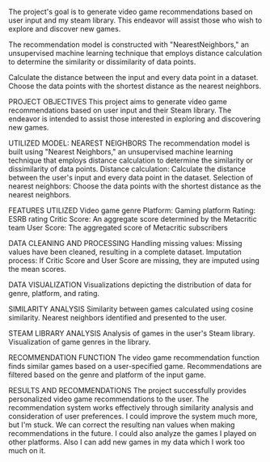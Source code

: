 The project's goal is to generate video game recommendations based on user input and my steam library. This endeavor will assist those who wish to explore and discover new games.

The recommendation model is constructed with "NearestNeighbors," an unsupervised machine learning technique that employs distance calculation to determine the similarity or dissimilarity of data points.

Calculate the distance between the input and every data point in a dataset.
Choose the data points with the shortest distance as the nearest neighbors.

PROJECT OBJECTIVES
This project aims to generate video game recommendations based on user input and their Steam
library. The endeavor is intended to assist those interested in exploring and discovering new
games.

UTILIZED MODEL: NEAREST NEIGHBORS
The recommendation model is built using "Nearest Neighbors," an unsupervised machine learning
technique that employs distance calculation to determine the similarity or dissimilarity of data
points.
Distance calculation: Calculate the distance between the user's input and every data point in the
dataset.
Selection of nearest neighbors: Choose the data points with the shortest distance as the nearest
neighbors.

FEATURES UTILIZED
Video game genre
Platform: Gaming platform
Rating: ESRB rating
Critic Score: An aggregate score determined by the Metacritic team
User Score: The aggregated score of Metacritic subscribers

DATA CLEANING AND PROCESSING
Handling missing values: Missing values have been cleaned, resulting in a complete dataset.
Imputation process: If Critic Score and User Score are missing, they are imputed using the mean
scores.

DATA VISUALIZATION
Visualizations depicting the distribution of data for genre, platform, and rating.

SIMILARITY ANALYSIS
Similarity between games calculated using cosine similarity.
Nearest neighbors identified and presented to the user.

STEAM LIBRARY ANALYSIS
Analysis of games in the user's Steam library.
Visualization of game genres in the library.

RECOMMENDATION FUNCTION
The video game recommendation function finds similar games based on a user-specified game.
Recommendations are filtered based on the genre and platform of the input game.

RESULTS AND RECOMMENDATIONS
The project successfully provides personalized video game recommendations to the user.
The recommendation system works effectively through similarity analysis and consideration of
user preferences. I could improve the system much more, but I'm stuck. We can correct the
resulting nan values when making recommendations in the future. I could also analyze the games
I played on other platforms. Also I can add new games in my data which I work too much on it.

